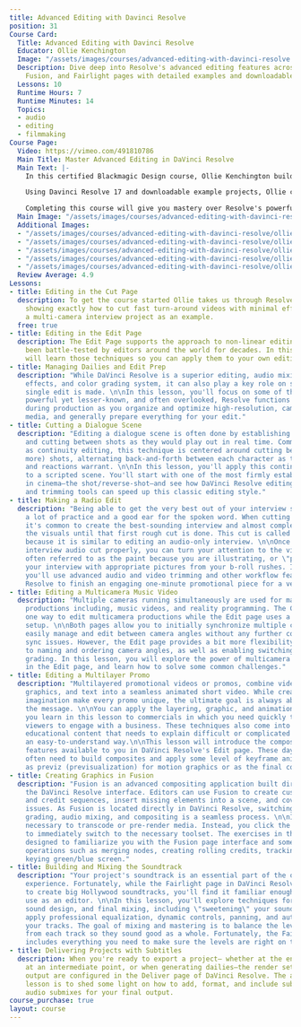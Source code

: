 ```yaml
---
title: Advanced Editing with Davinci Resolve
position: 31
Course Card:
  Title: Advanced Editing with Davinci Resolve
  Educator: Ollie Kenchington
  Image: "/assets/images/courses/advanced-editing-with-davinci-resolve.jpg"
  Description: Dive deep into Resolve's advanced editing features across Cut, Edit,
    Fusion, and Fairlight pages with detailed examples and downloadable projects.
  Lessons: 10
  Runtime Hours: 7
  Runtime Minutes: 14
  Topics:
  - audio
  - editing
  - filmmaking
Course Page:
  Video: https://vimeo.com/491810786
  Main Title: Master Advanced Editing in DaVinci Resolve
  Main Text: |-
    In this certified Blackmagic Design course, Ollie Kenchington builds on "The Definitive Guide to Davinci Resolve" to take you deeper into the fully-featured editing functions and workflow of Resolve.

    Using Davinci Resolve 17 and downloadable example projects, Ollie covers the Cut, Edit, Fusion and Fairlight pages in detailed examples to show you how to create professional videos in the most efficient manner.

    Completing this course will give you mastery over Resolve's powerful post-production capabilities and allow you to sit Blackmagic Design's official certification exam.
  Main Image: "/assets/images/courses/advanced-editing-with-davinci-resolve/ollie-kenchington-advanced-editing-davinci-resolve-1.jpg"
  Additional Images:
  - "/assets/images/courses/advanced-editing-with-davinci-resolve/ollie-kenchington-advanced-editing-davinci-resolve-2.jpg"
  - "/assets/images/courses/advanced-editing-with-davinci-resolve/ollie-kenchington-advanced-editing-davinci-resolve-3.jpg"
  - "/assets/images/courses/advanced-editing-with-davinci-resolve/ollie-kenchington-advanced-editing-davinci-resolve-4.jpg"
  - "/assets/images/courses/advanced-editing-with-davinci-resolve/ollie-kenchington-advanced-editing-davinci-resolve-5.jpg"
  - "/assets/images/courses/advanced-editing-with-davinci-resolve/ollie-kenchington-advanced-editing-davinci-resolve-6.jpg"
  Review Average: 4.9
Lessons:
- title: Editing in the Cut Page
  description: To get the course started Ollie takes us through Resolve's Cut page,
    showing exactly how to cut fast turn-around videos with minimal effort, using
    a multi-camera interview project as an example.
  free: true
- title: Editing in the Edit Page
  description: The Edit Page supports the approach to non-linear editing that has
    been battle-tested by editors around the world for decades. In this lesson you
    will learn those techniques so you can apply them to your own editing workflows.
- title: Managing Dailies and Edit Prep
  description: "While DaVinci Resolve is a superior editing, audio mixing, visual
    effects, and color grading system, it can also play a key role on set before a
    single edit is made. \n\nIn this lesson, you'll focus on some of the incredibly
    powerful yet lesser-known, and often overlooked, Resolve functions that will help
    during production as you organize and optimize high-resolution, camera-original
    media, and generally prepare everything for your edit."
- title: Cutting a Dialogue Scene
  description: "Editing a dialogue scene is often done by establishing the location
    and cutting between shots as they would play out in real time. Commonly known
    as continuity editing, this technique is centered around cutting between two (or
    more) shots, alternating back-and-forth between each character as their dialogue
    and reactions warrant. \n\nIn this lesson, you'll apply this continuity technique
    to a scripted scene. You'll start with one of the most firmly established conventions
    in cinema—the shot/reverse-shot—and see how DaVinci Resolve editing, match framing,
    and trimming tools can speed up this classic editing style."
- title: Making a Radio Edit
  description: "Being able to get the very best out of your interview subject takes
    a lot of practice and a good ear for the spoken word. When cutting interviews,
    it's common to create the best-sounding interview and almost completely disregard
    the visuals until that first rough cut is done. This cut is called a radio edit
    because it is similar to editing an audio-only interview. \n\nOnce you have the
    interview audio cut properly, you can turn your attention to the video edits,
    often referred to as the paint because you are illustrating, or \"painting,\"
    your interview with appropriate pictures from your b-roll rushes. In this lesson,
    you'll use advanced audio and video trimming and other workflow features in DaVinci
    Resolve to finish an engaging one-minute promotional piece for a vegan restaurant."
- title: Editing a Multicamera Music Video
  description: "Multiple cameras running simultaneously are used for many types of
    productions including, music videos, and reality programming. The Cut page enables
    one way to edit multicamera productions while the Edit page uses a more traditional
    setup. \n\nBoth pages allow you to initially synchronize multiple clips and then
    easily manage and edit between camera angles without any further concern about
    sync issues. However, the Edit page provides a bit more flexibility when it comes
    to naming and ordering camera angles, as well as enabling switching and even color
    grading. In this lesson, you will explore the power of multicamera functionality
    in the Edit page, and learn how to solve some common challenges."
- title: Editing a Multilayer Promo
  description: "Multilayered promotional videos or promos, combine video, audio, motion
    graphics, and text into a seamless animated short video. While creativity and
    imagination make every promo unique, the ultimate goal is always about conveying
    the message. \n\nYou can apply the layering, graphic, and animation techniques
    you learn in this lesson to commercials in which you need quickly to persuade
    viewers to engage with a business. These techniques also come into play when creating
    educational content that needs to explain difficult or complicated concepts in
    an easy-to-understand way.\n\nThis lesson will introduce the compositing and animation
    features available to you in DaVinci Resolve's Edit page. These days, editors
    often need to build composites and apply some level of keyframe animation, either
    as previz (previsualization) for motion graphics or as the final content."
- title: Creating Graphics in Fusion
  description: "Fusion is an advanced compositing application built directly into
    the DaVinci Resolve interface. Editors can use Fusion to create custom titles
    and credit sequences, insert missing elements into a scene, and cover-up continuity
    issues. As Fusion is located directly in DaVinci Resolve, switching between editing,
    grading, audio mixing, and compositing is a seamless process. \n\nIt is no longer
    necessary to transcode or pre-render media. Instead, you click the page you need
    to immediately switch to the necessary toolset. The exercises in this lesson are
    designed to familiarize you with the Fusion page interface and some of its fundamental
    operations such as merging nodes, creating rolling credits, tracking clips, and
    keying green/blue screen."
- title: Building and Mixing the Soundtrack
  description: "Your project's soundtrack is an essential part of the overall audience
    experience. Fortunately, while the Fairlight page in DaVinci Resolve is designed
    to create big Hollywood soundtracks, you'll find it familiar enough for you to
    use as an editor. \n\nIn this lesson, you'll explore techniques for audio editing,
    sound design, and final mixing, including \"sweetening\" your soundtrack as you
    apply professional equalization, dynamic controls, panning, and automation to
    your tracks. The goal of mixing and mastering is to balance the levels coming
    from each track so they sound good as a whole. Fortunately, the Fairlight page
    includes everything you need to make sure the levels are right on target."
- title: Delivering Projects with Subtitles
  description: When you're ready to export a project— whether at the end of a workflow,
    at an intermediate point, or when generating dailies—the render settings and final
    output are configured in the Deliver page of DaVinci Resolve. The aim of this
    lesson is to shed some light on how to add, format, and include subtitles and
    audio submixes for your final output.
course_purchase: true
layout: course
---
```


